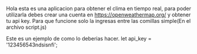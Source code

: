 Hola esta es una aplicacion para obtener el clima en tiempo real, para poder utilizarla debes crear una 
cuenta en https://openweathermap.org/ y obtener tu api key.
Para que funcione solo la ingresas entre las comillas simple(En el archivo script.js) 

Este es un ejemplo de como lo deberias hacer.
let api_key = '123456543ndsisnfi';
